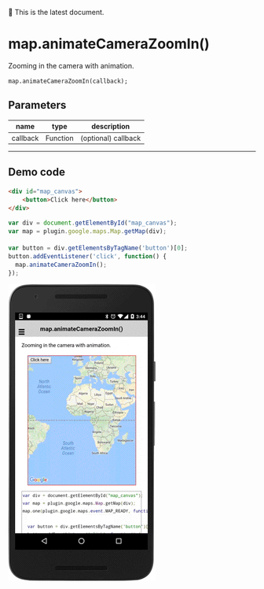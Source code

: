 :green_heart: This is the latest document.

# map.animateCameraZoomIn()

Zooming in the camera with animation.


```
map.animateCameraZoomIn(callback);
```

## Parameters

name     | type      | description
---------|-----------|----------------------
callback | Function  | (optional) callback
--------------------------------------------

## Demo code

```html
<div id="map_canvas">
    <button>Click here</button>
</div>
```

```js
var div = document.getElementById("map_canvas");
var map = plugin.google.maps.Map.getMap(div);

var button = div.getElementsByTagName('button')[0];
button.addEventListener('click', function() {
  map.animateCameraZoomIn();
});
```

![](image.gif)
